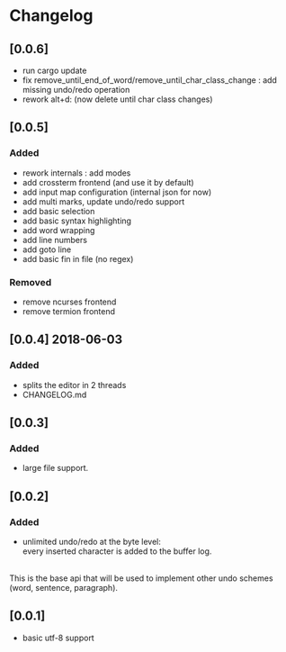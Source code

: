 # Changelog

## [0.0.6]
 - run cargo update
 - fix remove_until_end_of_word/remove_until_char_class_change : add missing undo/redo  operation
 - rework alt+d: (now delete until char class changes)

## [0.0.5]

### Added

- rework internals : add modes
- add crossterm frontend (and use it by default)
- add input map configuration (internal json for now)
- add multi marks, update undo/redo support
- add basic selection
- add basic syntax highlighting
- add word wrapping
- add line numbers
- add goto line
- add basic fin in file (no regex)


### Removed

- remove ncurses frontend
- remove termion frontend

## [0.0.4] 2018-06-03

### Added

- splits the editor in 2 threads
- CHANGELOG.md


## [0.0.3]

### Added

- large file support.<br/>


## [0.0.2]

### Added

- unlimited undo/redo at the byte level:<br/> every inserted character is added to the buffer log.<br/>
<br/>
  This is the base api that will be used to implement other undo schemes (word, sentence, paragraph).


## [0.0.1]

* basic utf-8 support
